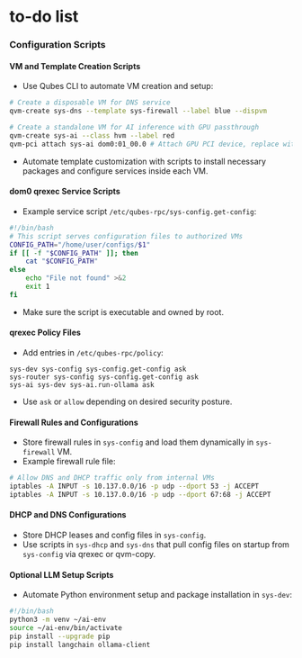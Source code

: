 # to-do list

### Configuration Scripts

#### VM and Template Creation Scripts
- Use Qubes CLI to automate VM creation and setup:
```bash
# Create a disposable VM for DNS service
qvm-create sys-dns --template sys-firewall --label blue --dispvm

# Create a standalone VM for AI inference with GPU passthrough
qvm-create sys-ai --class hvm --label red
qvm-pci attach sys-ai dom0:01_00.0 # Attach GPU PCI device, replace with correct PCI address
```
- Automate template customization with scripts to install necessary packages and configure services inside each VM.

#### dom0 qrexec Service Scripts
- Example service script `/etc/qubes-rpc/sys-config.get-config`:
```bash
#!/bin/bash
# This script serves configuration files to authorized VMs
CONFIG_PATH="/home/user/configs/$1"
if [[ -f "$CONFIG_PATH" ]]; then
    cat "$CONFIG_PATH"
else
    echo "File not found" >&2
    exit 1
fi
```
- Make sure the script is executable and owned by root.

#### qrexec Policy Files
- Add entries in `/etc/qubes-rpc/policy`:
```
sys-dev sys-config sys-config.get-config ask
sys-router sys-config sys-config.get-config ask
sys-ai sys-dev sys-ai.run-ollama ask
```
- Use `ask` or `allow` depending on desired security posture.

#### Firewall Rules and Configurations
- Store firewall rules in `sys-config` and load them dynamically in `sys-firewall` VM.
- Example firewall rule file:
```bash
# Allow DNS and DHCP traffic only from internal VMs
iptables -A INPUT -s 10.137.0.0/16 -p udp --dport 53 -j ACCEPT
iptables -A INPUT -s 10.137.0.0/16 -p udp --dport 67:68 -j ACCEPT
```

#### DHCP and DNS Configurations
- Store DHCP leases and config files in `sys-config`.
- Use scripts in `sys-dhcp` and `sys-dns` that pull config files on startup from `sys-config` via qrexec or qvm-copy.

#### Optional LLM Setup Scripts
- Automate Python environment setup and package installation in `sys-dev`:
```bash
#!/bin/bash
python3 -m venv ~/ai-env
source ~/ai-env/bin/activate
pip install --upgrade pip
pip install langchain ollama-client
```
